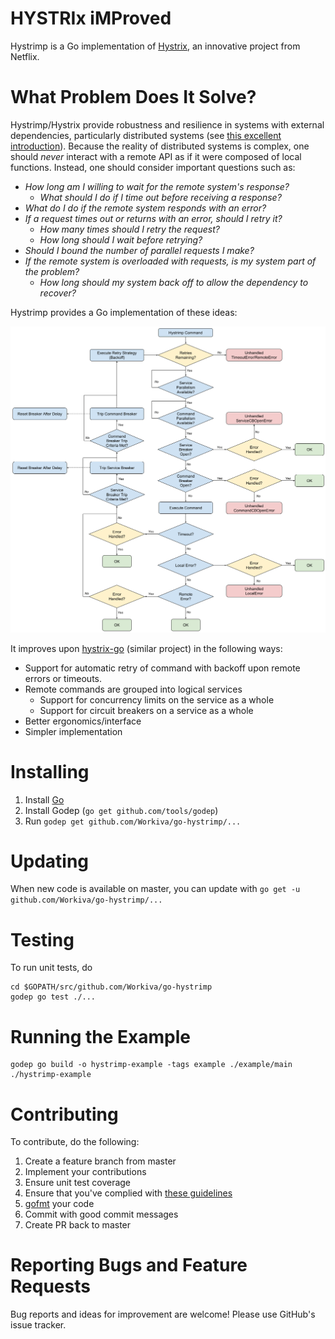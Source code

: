 HYSTRIx iMProved
===================
Hystrimp is a Go implementation of [Hystrix](https://github.com/Netflix/Hystrix), an innovative project from Netflix.

# What Problem Does It Solve?
Hystrimp/Hystrix provide robustness and resilience in systems with external dependencies, particularly distributed systems (see [this excellent introduction](https://github.com/Netflix/Hystrix/wiki#what-problem-does-hystrix-solve)). Because the reality of distributed systems is complex, one should *never* interact with a remote API as if it were composed of local functions. Instead, one should consider important questions such as:

* *How long am I willing to wait for the remote system's response?*
   * *What should I do if I time out before receiving a response?*
* *What do I do if the remote system responds with an error?*
* *If a request times out or returns with an error, should I retry it?*
   * *How many times should I retry the request?*
   * *How long should I wait before retrying?*
* *Should I bound the number of parallel requests I make?*
* *If the remote system is overloaded with requests, is my system part of the problem?*
   * *How long should my system back off to allow the dependency to recover?* 

Hystrimp provides a Go implementation of these ideas:

![Hystrix Flow](flow.png)

It improves upon [hystrix-go](https://github.com/afex/hystrix-go) (similar project) in the following ways:

* Support for automatic retry of command with backoff upon remote errors or timeouts.
* Remote commands are grouped into logical services
   * Support for concurrency limits on the service as a whole
   * Support for circuit breakers on a service as a whole
* Better ergonomics/interface
* Simpler implementation

# Installing
1. Install [Go](https://golang.org/doc/install)
2. Install Godep (```go get github.com/tools/godep```)
2. Run ```godep get github.com/Workiva/go-hystrimp/...```

# Updating
When new code is available on master, you can update with ```go get -u github.com/Workiva/go-hystrimp/...```

# Testing
To run unit tests, do
```
cd $GOPATH/src/github.com/Workiva/go-hystrimp
godep go test ./...
```
# Running the Example
```
godep go build -o hystrimp-example -tags example ./example/main
./hystrimp-example
```

# Contributing
To contribute, do the following:

1. Create a feature branch from master
2. Implement your contributions
3. Ensure unit test coverage
4. Ensure that you've complied with [these guidelines](https://github.com/golang/go/wiki/CodeReviewComments)
5. [gofmt](https://golang.org/cmd/gofmt/) your code
6. Commit with good commit messages
7. Create PR back to master

# Reporting Bugs and Feature Requests
Bug reports and ideas for improvement are welcome! Please use GitHub's issue tracker.
